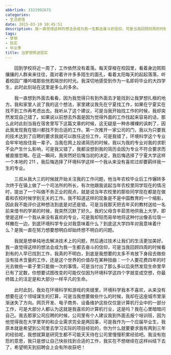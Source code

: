 ```yaml
---
abbrlink: 3321992673
categories:
- 生活感悟
date: 2015-03-10 10:45:51
description: 我一直觉得这样的想法会成为我一生都去奋斗的信仰，可是当我回顾四周的时候看到有的人早已找到工作，我真的不明白，到底是我想要的太多不肯放下身段去做些没有技术含量的工作，还是这个世界的价值存在某种扭曲：一个人要花费四年的时光去做些一辈子里只能做一次的事情，可是当付出了那么多以后突然发现生命里早已有了定数，你想要试图改变的可能仅仅因为环境科学这四个字就变成空想，你最终踏上的注定是和大部分一样平凡的生命;第一次推开一家公司的门，我以为只要我的技术达到了应聘的要求我就可以胜任这份工作，可是我错了，环境科学这个专业会牢牢地拴住我一辈子;如果说以前想去外面是因为觉得外面的工作找起来容易的话，那么此时此刻当我在宿舍里写下这篇文章的时候，这无疑是一种赤裸裸的讽刺了，因此我发现我在银川都找不到合适的工作
tags:
- 梦想
- 现实
- 毕业季
title: 当梦想照进现实
---
```


&emsp;&emsp;回到学校将近一周了，工作依然没有着落。每天穿梭在校园里，看着身边熙熙攘攘的人群来来往往，面对着许许多多陌生的面孔，看着太阳每天的起起落落，听着校园广播吟唱那些恍若隔世的时光。我深切地感受到作为一名即将毕业的大四学生，此时此刻站在这里是多么的多余。

<!--more-->

&emsp;&emsp;我一直想到外面去看看，因为我觉得只有到外面去才能找到让我梦想扎根的地方。我和家里人说了我的这个想法，家里建议我先在宁夏找工作，如果在宁夏实在找不到工作再考虑出去。我听从了这个建议，可是当我开始找工作的时候，我却突然发现自己错了。如果说以前想去外面是因为觉得外面的工作找起来容易的话，那么此时此刻当我在宿舍里写下这篇文章的时候，这无疑是一种赤裸裸的讽刺了，因此我发现我在银川都找不到合适的工作。第一次推开一家公司的门，我以为只要我的技术达到了应聘的要求我就可以胜任这份工作，可是我错了，环境科学这个专业会牢牢地拴住我一辈子。当我在网上投递简历的时候，我以为我的专业对我的求职不会产生什么影响，可是我又错了，我都没想到我的简历会因为专业不符合要求而被直接忽略。在这一瞬间，我突然好后悔当初的决定，我后悔选择了宁夏大学这样一个本地的 211 ，我后悔选择了环境科学这样一个我从来没有喜欢过却要羁绊我一生的专业。

&emsp;&emsp;三叔从我大三的时候就开始关注我的工作问题，他当年农校毕业后工作辗转多次终于在镇上做了一个司法所的所长，有次他跟我说起当年农校里同学现在的情况时，提出了一个叫做不务正业的观点，就是说当年农校里的那些同学现在都是在做着和农校时候学到无关的工作。我不知道这样的现象是不是中国教育的一个缩影，因此我不能评价这种想法到底是对还是错。可是当我那天把去年买的教材送给一名前来借书的学弟的时候，我突然沉默了好久。我的父母含辛茹苦地供我上大学，即使是这样一个我从来没有喜欢的专业，可是我却轻而易举地将这种付出像丢垃圾一样撇在一边，到底环境科学专业对我意味着什么？到底这大学四年对我意味着什么？是我一直在努力想要想明白却始终想不明白的问题。

&emsp;&emsp;我就是想单纯地去解决技术上的问题，然后通过技术让我们的生活更加美好。我一直觉得这样的想法会成为我一生都去奋斗的信仰，可是当我回顾四周的时候看到有的人早已找到工作，我真的不明白，到底是我想要的太多不肯放下身段去做些没有技术含量的工作，还是这个世界的价值存在某种扭曲：一个人要花费四年的时光去做些一辈子里只能做一次的事情，可是当付出了那么多以后突然发现生命里早已有了定数，你想要试图改变的可能仅仅因为环境科学这四个字就变成空想，你最终踏上的注定是和大部分一样平凡的生命。

&emsp;&emsp;此时此刻，我处在环境科学和游戏的夹缝里，环境科学我本不喜欢，从来没有想要在这个领域谋生的打算，可是当我想要做些什么的时候，我却在这座城市里渐渐迷失了方向。网页开发、电子商务、设备维护这些仅仅是计算机行业中的一部分工作，可是大部分人都认为这就是我喜欢的计算机行业，这是吗？我在心里暗暗问自己。我去那家公司应聘的时候，公司里有个人建议我到外面去报个培训班，因为他觉得我在大学里学的和企业需求完全是两回事，可是我作为一个应届毕业生，我原本就是希望到公司里去学习实际的项目经验的，你为什么就要要求我有两到三年的经验呢，我想就算是研究生都不可能天天待在公司里慢慢积累经验吧。我没有抱怨的意思，我只是想让自己快些找到合适的工作，我实在不想继续在这样纠结下去了，希望明天到招聘会上会有所收获吧！